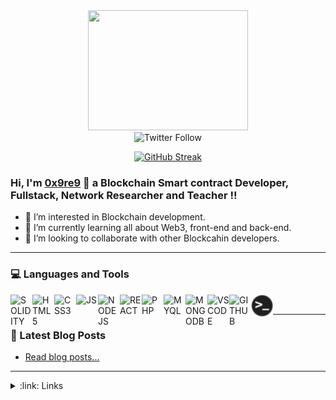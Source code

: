 <!---
0x9re9 is a ✨ special ✨ repository because its `README.md` (this file) appears on your GitHub profile.
You can click the Preview link to take a look at your changes.
--->

<div align="center">
  <img src="https://media2.giphy.com/media/SWoSkN6DxTszqIKEqv/giphy.gif" width="256" height="192"/>
  
  <br />

  <img alt="Twitter Follow" src="https://img.shields.io/twitter/follow/0x9re9?style=social">

  [![GitHub Streak](http://github-readme-streak-stats.herokuapp.com?user=0x9re9)](https://git.io/streak-stats)
</div>

### Hi, I'm [0x9re9][website] 👋 a Blockchain Smart contract Developer, Fullstack, Network Researcher and Teacher !!

- 👀 I’m interested in Blockchain development.
- 🌱 I’m currently learning all about Web3, front-end and back-end.
- 💞️ I’m looking to collaborate with other Blockcahin developers.

---

### :computer: Languages and Tools

<img align="left" alt="SOLIDITY" width="35px" src="https://cdn.jsdelivr.net/gh/devicons/devicon/icons/solidity/solidity-original.svg" />
<img align="left" alt="HTML5" width="35px" src="https://cdn.jsdelivr.net/gh/devicons/devicon/icons/html5/html5-original-wordmark.svg" />
<img align="left" alt="CSS3" width="35px" src="https://cdn.jsdelivr.net/gh/devicons/devicon/icons/css3/css3-original-wordmark.svg" />
<img align="left" alt="JS" width="35px" src="https://cdn.jsdelivr.net/gh/devicons/devicon/icons/javascript/javascript-original.svg" />
<img align="left" alt="NODEJS" width="35px" src="https://cdn.jsdelivr.net/gh/devicons/devicon/icons/nodejs/nodejs-plain.svg" />
<img align="left" alt="REACT" width="35px" src="https://cdn.jsdelivr.net/gh/devicons/devicon/icons/react/react-original-wordmark.svg" />
<img align="left" alt="PHP" width="35px" src="https://cdn.jsdelivr.net/gh/devicons/devicon/icons/php/php-plain.svg" />
<img align="left" alt="MYQL" width="35px" src="https://cdn.jsdelivr.net/gh/devicons/devicon/icons/mysql/mysql-plain.svg" />
<img align="left" alt="MONGODB" width="35px" src="https://cdn.jsdelivr.net/gh/devicons/devicon/icons/mongodb/mongodb-original.svg" />
<img align="left" alt="VSCODE" width="35px" src="https://cdn.jsdelivr.net/gh/devicons/devicon/icons/visualstudio/visualstudio-plain.svg" />
<img align="left" alt="GITHUB" width="35px" src="https://cdn.jsdelivr.net/gh/devicons/devicon/icons/github/github-original.svg" />
<img align="left" alt="TEMINAL" width="35px" src="https://raw.githubusercontent.com/github/explore/80688e429a7d4ef2fca1e82350fe8e3517d3494d/topics/terminal/terminal.png" />
          
<br />

---

### :newspaper: Latest Blog Posts
- [Read blog posts...][hashnode]

---

<details>
  <summary>:link: Links</summary>
  
<!--START_SECTION:activity-->
- See my [Smart Contracts & dApps Web3](https://github.com/0x9re9/developments_web3/)
- See my [Project Web3](https://github.com/0x9re9/projects_web3/)
<!--END_SECTION:activity-->

</details>

[website]: https://www.0x9re9.com/
[twitter]: https://twitter.com/0x9re9
[hashnode]: https://0x9re9.hashnode.dev/
